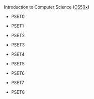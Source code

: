 Introduction to Computer Science ([CS50x](https://www.edx.org/course/cs50s-introduction-computer-science-harvardx-cs50x))

* PSET0

* PSET1

* PSET2

* PSET3

* PSET4

* PSET5

* PSET6

* PSET7

* PSET8